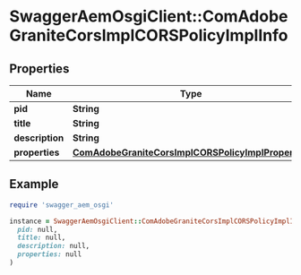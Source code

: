 # SwaggerAemOsgiClient::ComAdobeGraniteCorsImplCORSPolicyImplInfo

## Properties

| Name | Type | Description | Notes |
| ---- | ---- | ----------- | ----- |
| **pid** | **String** |  | [optional] |
| **title** | **String** |  | [optional] |
| **description** | **String** |  | [optional] |
| **properties** | [**ComAdobeGraniteCorsImplCORSPolicyImplProperties**](ComAdobeGraniteCorsImplCORSPolicyImplProperties.md) |  | [optional] |

## Example

```ruby
require 'swagger_aem_osgi'

instance = SwaggerAemOsgiClient::ComAdobeGraniteCorsImplCORSPolicyImplInfo.new(
  pid: null,
  title: null,
  description: null,
  properties: null
)
```

